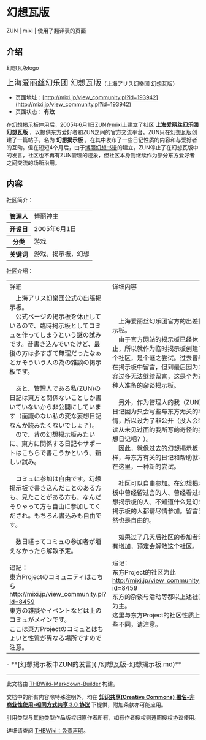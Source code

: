 # 幻想瓦版

<!-- source html: G:\repos\THBWiki-Markdown-Builder\THBWikiMarkdown\Temp\main\3\30\ns0%3A%E5%B9%BB%E6%83%B3%E7%93%A6%E7%89%88.html -->

ZUN | mixi | 使用了翻译表的页面

## 介绍
[](./文件-幻想瓦版标题.jpg.md)  [](./文件-幻想瓦版标题.jpg.md)幻想瓦版logo
  
<big><big>上海爱丽丝幻乐团 幻想瓦版</big></big>（上海アリス幻樂団 幻想瓦版）
  

- 页面地址：[http://mixi.jp/view_community.pl?id=193942](http://mixi.jp/view_community.pl?id=193942)
- 页面状态： **有效** 

  
在[幻想揭示板](./幻想揭示板.md)停用后，2005年6月1日ZUN在mixi上建立了社区 **上海爱丽丝幻乐团 幻想瓦版** ，以提供东方爱好者和ZUN之间的官方交流平台。ZUN只在幻想瓦版创建了一篇帖子，名为 **幻想揭示板** ，在其中发布了一些日记性质的内容和与爱好者的互动。但在短短4个月后，由于[博丽幻想书谱](./博丽幻想书谱.md)的建立，ZUN停止了在幻想瓦版中的发言，社区也不再有ZUN管理的迹象，但社区本身则继续作为部分东方爱好者之间交流的场所沿用。   

  

## 内容
  
社区简介：
  


<table>

<tbody><tr>
<th>管理人
</th>
<td><a href="./博丽神主Mixi.md" title="博丽神主Mixi" unred="">博丽神主</a>
</td></tr>
<tr>
<th>开设日
</th>
<td>2005年6月1日
</td></tr>
<tr>
<th>分类
</th>
<td>游戏
</td></tr>
<tr>
<th>关键词
</th>
<td>游戏，揭示板，幻想
</td></tr></tbody></table>


  
社区介绍：
  


<table><tbody><tr class="tt-content-header" id="内容-1" data-pos="&#91;&quot;\u5185\u5bb9&quot;,1&#93;"><td class="tt-jah" lang="ja"><div class="poem">詳細</div></td><td class="tt-zhh" lang="zh"><div class="poem">详细内容</div></td></tr><tr class="tt-content" id="内容-2" data-pos="&#91;&quot;\u5185\u5bb9&quot;,2&#93;"><td class="tt-ja" lang="ja"><div class="poem">　上海アリス幻樂団公式の出張掲示板。<br>　公式ページの掲示板を休止しているので、臨時掲示板としてコミュを作ってしまうという謎の試みです。昔書き込んでいたけど、最後の方は多すぎて無理だったなぁとかそういう人の為の雑談の掲示板です。<br><br>　あと、管理人である私(ZUN)の日記は東方と関係ないことしか書いていないから非公開にしています（面識のない私の変な妄想日記なんか読みたくないでしょ？）。<br>　ので、昔の幻想掲示板みたいに、東方に関係する日記やサポートはこちらで書こうかという、新しい試み。<br><br>　コミュに参加は自由です。幻想掲示板で書き込んだことのある方も、見たことがある方も、なんだそりゃって方も自由に参加してくだされ。もちろん書込みも自由です。<br><br>　数日経ってコミュの参加者が増えなかったら解散予定。<br><br>追記：<br>東方Projectのコミュニティはこちら<br><a rel="nofollow" class="external free" href="http://mixi.jp/view_community.pl?id=8459">http://mixi.jp/view_community.pl?id=8459</a><br>東方の雑談やイベントなどは上のコミュがメインです。<br>ここは東方Projectのコミュとはちょいと性質が異なる場所ですので注意。</div></td><td class="tt-zh" lang="zh"><div class="poem">　上海爱丽丝幻乐团官方的出差揭示板。<br>　由于官方网站的揭示板已经休止，所以就作为临时揭示板创建了个社区，是个谜之尝试。过去曾经在揭示板中留言，但到最后因为内容过多无法继续留言，这是个为这种人准备的杂谈揭示板。<br><br>　另外，作为管理人的我（ZUN)的日记因为只会写些与东方无关的事情，所以设为了非公开（没人会想读从未见过面的我所写的奇怪的妄想日记吧？）。<br>　因此，就像过去的幻想揭示板一样，与东方有关的日记和帮助就写在这里，一种新的尝试。<br><br>　社区可以自由参加。在幻想揭示板中曾经留过言的人、曾经看过幻想揭示板的人、不知道什么是幻想揭示板的人都请尽情参加。留言当然也是自由的。<br><br>　如果过了几天后社区的参加者没有增加，预定会解散这个社区。<br><br>追记：<br>东方Project的社区为此<br><a rel="nofollow" class="external free" href="http://mixi.jp/view_community.pl?id=8459">http://mixi.jp/view_community.pl?id=8459</a><br>东方的杂谈与活动等都以上述社区为主。<br>这里与东方Project的社区性质上有些不同，请注意。</div></td></tr></tbody></table>


  
<big>
</big>  
<big>-  **[幻想揭示板中ZUN的发言](./幻想瓦版-幻想揭示板.md)** 
</big><big></big>  
<big></big>
  
  
  

  





---

此文档由 [THBWiki-Markdown-Builder](https://github.com/Delsin-Yu/THBWiki-Markdown-Builder) 构建。

文档中的所有内容除特殊注明外，均在 [**知识共享(Creative Commons) 署名-非商业性使用-相同方式共享 3.0 协议**](https://creativecommons.org/licenses/by-sa/3.0/deed.zh-hans) 下提供，附加条款亦可能应用。

引用类型与其他类型作品版权归原作者所有，如有作者授权则遵照授权协议使用。

详细请查阅 [THBWiki：免责声明](https://thbwiki.cc/THBWiki:%E5%85%8D%E8%B4%A3%E5%A3%B0%E6%98%8E)。

